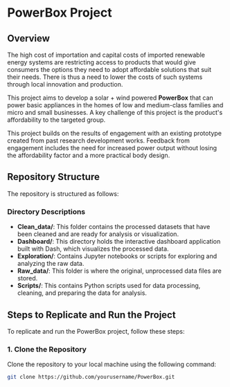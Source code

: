 # PowerBox Project

## Overview

The high cost of importation and capital costs of imported renewable energy systems are restricting access to products that would give consumers the options they need to adopt affordable solutions that suit their needs. There is thus a need to lower the costs of such systems through local innovation and production. 

This project aims to develop a solar + wind powered **PowerBox** that can power basic appliances in the homes of low and medium-class families and micro and small businesses. A key challenge of this project is the product's affordability to the targeted group. 

This project builds on the results of engagement with an existing prototype created from past research development works. Feedback from engagement includes the need for increased power output without losing the affordability factor and a more practical body design.


## Repository Structure

The repository is structured as follows:

### Directory Descriptions

- **Clean_data/**: This folder contains the processed datasets that have been cleaned and are ready for analysis or visualization.
- **Dashboard/**: This directory holds the interactive dashboard application built with Dash, which visualizes the processed data.
- **Exploration/**: Contains Jupyter notebooks or scripts for exploring and analyzing the raw data.
- **Raw_data/**: This folder is where the original, unprocessed data files are stored.
- **Scripts/**: This contains Python scripts used for data processing, cleaning, and preparing the data for analysis.

## Steps to Replicate and Run the Project

To replicate and run the PowerBox project, follow these steps:

### 1. Clone the Repository

Clone the repository to your local machine using the following command:

```bash
git clone https://github.com/yourusername/PowerBox.git
